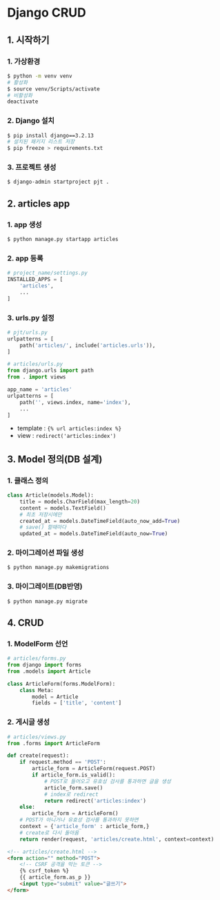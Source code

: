 # Django CRUD

## 1. 시작하기

### 1. 가상환경

```bash
$ python -m venv venv
# 활성화
$ source venv/Scripts/activate
# 비활성화
deactivate
```

### 2. Django 설치

```bash
$ pip install django==3.2.13
# 설치된 패키지 리스트 저장
$ pip freeze > requirements.txt
```

### 3. 프로젝트 생성

```bash
$ django-admin startproject pjt .
```

## 2. articles app

### 1. app 생성

```bash
$ python manage.py startapp articles
```

### 2. app 등록

```python
# project_name/settings.py
INSTALLED_APPS = [
    'articles',
    ...
]
```

### 3. urls.py 설정

```python
# pjt/urls.py
urlpatterns = [
    path('articles/', include('articles.urls')),
]

# articles/urls.py
from django.urls import path
from . import views

app_name = 'articles'
urlpatterns = [
    path('', views.index, name='index'),
    ...
]
```

- template : `{% url articles:index %}`
- view : `redirect('articles:index')`

## 3. Model 정의(DB 설계)

### 1. 클래스 정의

```python
class Article(models.Model):
    title = models.CharField(max_length=20)
    content = models.TextField()
    # 최초 저장시에만
    created_at = models.DateTimeField(auto_now_add=True)
    # save() 할때마다
    updated_at = models.DateTimeField(auto_now=True)
```

### 2. 마이그레이션 파일 생성

```bash
$ python manage.py makemigrations
```

### 3. 마이그레이트(DB반영)

```bash
$ python manage.py migrate
```

## 4. CRUD

### 1. ModelForm 선언

```python
# articles/forms.py
from django import forms
from .models import Article

class ArticleForm(forms.ModelForm):
    class Meta:
        model = Article
        fields = ['title', 'content']
```

### 2. 게시글 생성

```python
# articles/views.py
from .forms import ArticleForm

def create(request):
    if request.method == 'POST':
        article_form = ArticleForm(request.POST)
        if article_form.is_valid():
            # POST로 들어오고 유효성 검사를 통과하면 글을 생성
            article_form.save()
            # index로 redirect
            return redirect('articles:index')
    else:
    	article_form = ArticleForm()
    # POST가 아니거나 유효성 검사를 통과하지 못하면
    context = {'article_form' : article_form,}
    # create로 다시 돌아옴
    return render(request, 'articles/create.html', context=context)
```

```html
<!-- articles/create.html -->
<form action="" method="POST">
    <!-- CSRF 공격을 막는 토큰 -->
    {% csrf_token %}
    {{ article_form.as_p }}
    <input type="submit" value="글쓰기">
</form>
```

